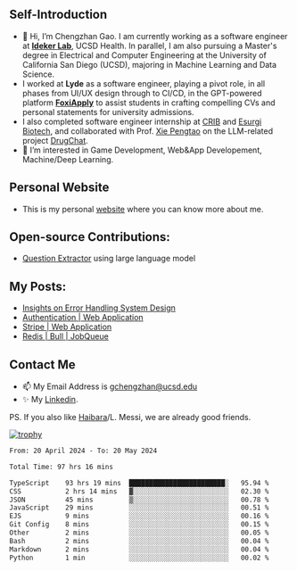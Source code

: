 ## Self-Introduction
- 👋 Hi, I’m Chengzhan Gao. I am currently working as a software engineer at **[Ideker Lab](https://idekerlab.ucsd.edu/)**, UCSD Health. In parallel, I am also pursuing a Master's degree in Electrical and Computer Engineering at the University of California San Diego (UCSD), majoring in Machine Learning and Data Science.
- I worked at **Lyde** as a software engineer, playing a pivot role, in all phases from UI/UX design through to CI/CD, in the GPT-powered platform **[FoxiApply](https://lyde.io)** to assist students in crafting compelling CVs and personal statements for university admissions.
- I also completed software engineer internship at [CRIB](https://apps.apple.com/us/app/crib-for-roommates/id6468918103?platform=iphone) and [Esurgi Biotech](https://myesurgi.com/), and collaborated with Prof. [Xie Pengtao](https://pengtaoxie.github.io/) on the LLM-related project [DrugChat](https://github.com/UCSD-AI4H/drugchat).
- 👀 I’m interested in Game Development, Web&App Developement, Machine/Deep Learning.

## Personal Website
-  This is my personal [website](https://gaochengzhan.netlify.app/) where you can know more about me.

## Open-source Contributions:
- [Question Extractor](https://github.com/nestordemeure/question_extractor) using large language model

## My Posts:
- [Insights on Error Handling System Design](https://gaochengzhan.netlify.app/post/error-handling/)
- [Authentication | Web Application](https://gaochengzhan.netlify.app/post/authentication/)
- [Stripe | Web Application](https://gaochengzhan.netlify.app/post/stripe/)
- [Redis | Bull | JobQueue](https://gaochengzhan.netlify.app/post/job-queue/)

## Contact Me
- 📫 My Email Address is gchengzhan@ucsd.edu
- ✨ My [Linkedin](https://www.linkedin.com/in/chengzhan-christoffel-gao/).

PS. If you also like [Haibara](https://www.detectiveconanworld.com/wiki/Ai_Haibara)/L. Messi, we are already good friends.

[![trophy](https://github-profile-trophy.vercel.app/?username=gaochengzhan&theme=flat&row=1&margin-w=12)](https://github.com/ryo-ma/github-profile-trophy)

<!--START_SECTION:waka-->

```txt
From: 20 April 2024 - To: 20 May 2024

Total Time: 97 hrs 16 mins

TypeScript    93 hrs 19 mins  ████████████████████████░   95.94 %
CSS           2 hrs 14 mins   ▓░░░░░░░░░░░░░░░░░░░░░░░░   02.30 %
JSON          45 mins         ▒░░░░░░░░░░░░░░░░░░░░░░░░   00.78 %
JavaScript    29 mins         ░░░░░░░░░░░░░░░░░░░░░░░░░   00.51 %
EJS           9 mins          ░░░░░░░░░░░░░░░░░░░░░░░░░   00.16 %
Git Config    8 mins          ░░░░░░░░░░░░░░░░░░░░░░░░░   00.15 %
Other         2 mins          ░░░░░░░░░░░░░░░░░░░░░░░░░   00.05 %
Bash          2 mins          ░░░░░░░░░░░░░░░░░░░░░░░░░   00.04 %
Markdown      2 mins          ░░░░░░░░░░░░░░░░░░░░░░░░░   00.04 %
Python        1 min           ░░░░░░░░░░░░░░░░░░░░░░░░░   00.02 %
```

<!--END_SECTION:waka-->

<!---
gaochengzhan/gaochengzhan is a ✨ special ✨ repository because its `README.md` (this file) appears on your GitHub profile.
You can click the Preview link to take a look at your changes.
--->
